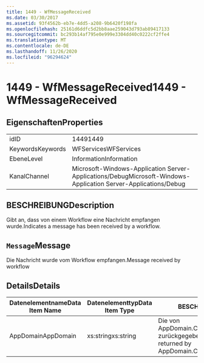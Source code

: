 ```yaml
---
title: 1449 - WfMessageReceived
ms.date: 03/30/2017
ms.assetid: 93f4562b-eb7e-4dd5-a208-9b6420f198fa
ms.openlocfilehash: 25161d6ddfc5d2bb8aae259043d793ab89417133
ms.sourcegitcommit: bc293b14af795e0e999e3304dd40c0222cf2ffe4
ms.translationtype: MT
ms.contentlocale: de-DE
ms.lasthandoff: 11/26/2020
ms.locfileid: "96294624"
---
```

# <a name="1449---wfmessagereceived"></a><span data-ttu-id="76036-102">1449 - WfMessageReceived</span><span class="sxs-lookup"><span data-stu-id="76036-102">1449 - WfMessageReceived</span></span>

## <a name="properties"></a><span data-ttu-id="76036-103">Eigenschaften</span><span class="sxs-lookup"><span data-stu-id="76036-103">Properties</span></span>  
  
|||  
|-|-|  
|<span data-ttu-id="76036-104">id</span><span class="sxs-lookup"><span data-stu-id="76036-104">ID</span></span>|<span data-ttu-id="76036-105">1449</span><span class="sxs-lookup"><span data-stu-id="76036-105">1449</span></span>|  
|<span data-ttu-id="76036-106">Keywords</span><span class="sxs-lookup"><span data-stu-id="76036-106">Keywords</span></span>|<span data-ttu-id="76036-107">WFServices</span><span class="sxs-lookup"><span data-stu-id="76036-107">WFServices</span></span>|  
|<span data-ttu-id="76036-108">Ebene</span><span class="sxs-lookup"><span data-stu-id="76036-108">Level</span></span>|<span data-ttu-id="76036-109">Information</span><span class="sxs-lookup"><span data-stu-id="76036-109">Information</span></span>|  
|<span data-ttu-id="76036-110">Kanal</span><span class="sxs-lookup"><span data-stu-id="76036-110">Channel</span></span>|<span data-ttu-id="76036-111">Microsoft-Windows-Application Server-Applications/Debug</span><span class="sxs-lookup"><span data-stu-id="76036-111">Microsoft-Windows-Application Server-Applications/Debug</span></span>|  
  
## <a name="description"></a><span data-ttu-id="76036-112">BESCHREIBUNG</span><span class="sxs-lookup"><span data-stu-id="76036-112">Description</span></span>  

 <span data-ttu-id="76036-113">Gibt an, dass von einem Workflow eine Nachricht empfangen wurde.</span><span class="sxs-lookup"><span data-stu-id="76036-113">Indicates a message has been received by a workflow.</span></span>  
  
## <a name="message"></a><span data-ttu-id="76036-114">`Message`</span><span class="sxs-lookup"><span data-stu-id="76036-114">Message</span></span>  

 <span data-ttu-id="76036-115">Die Nachricht wurde vom Workflow empfangen.</span><span class="sxs-lookup"><span data-stu-id="76036-115">Message received by workflow</span></span>  
  
## <a name="details"></a><span data-ttu-id="76036-116">Details</span><span class="sxs-lookup"><span data-stu-id="76036-116">Details</span></span>  
  
|<span data-ttu-id="76036-117">Datenelementname</span><span class="sxs-lookup"><span data-stu-id="76036-117">Data Item Name</span></span>|<span data-ttu-id="76036-118">Datenelementtyp</span><span class="sxs-lookup"><span data-stu-id="76036-118">Data Item Type</span></span>|<span data-ttu-id="76036-119">BESCHREIBUNG</span><span class="sxs-lookup"><span data-stu-id="76036-119">Description</span></span>|  
|--------------------|--------------------|-----------------|  
|<span data-ttu-id="76036-120">AppDomain</span><span class="sxs-lookup"><span data-stu-id="76036-120">AppDomain</span></span>|<span data-ttu-id="76036-121">xs:string</span><span class="sxs-lookup"><span data-stu-id="76036-121">xs:string</span></span>|<span data-ttu-id="76036-122">Die von AppDomain.CurrentDomain.FriendlyName zurückgegebene Zeichenfolge.</span><span class="sxs-lookup"><span data-stu-id="76036-122">The string returned by AppDomain.CurrentDomain.FriendlyName.</span></span>|
